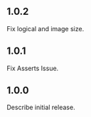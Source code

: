 ## 1.0.2
 Fix logical and image size.

## 1.0.1
 Fix Asserts Issue.

## 1.0.0
 Describe initial release.
